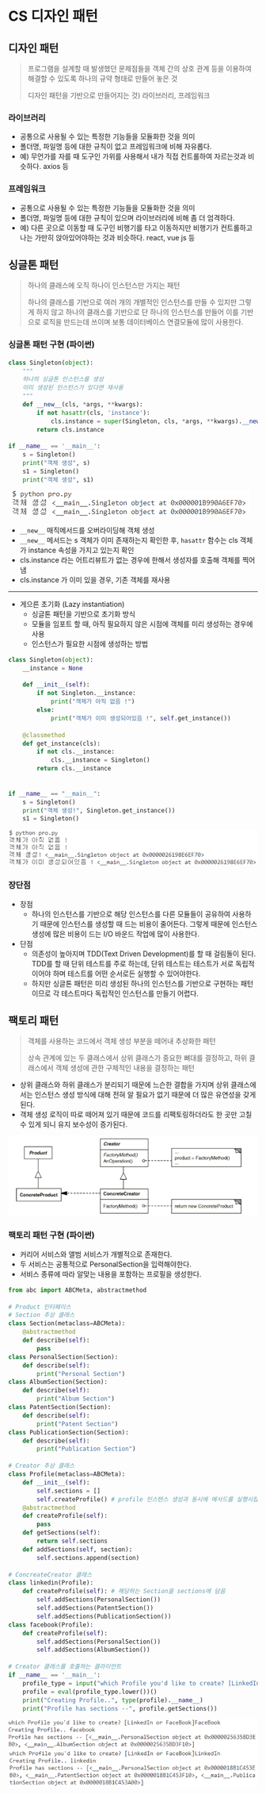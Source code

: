 # CS 디자인 패턴
## 디자인 패턴
> 프로그램을 설계할 때 발생했던 문제점들을 객체 간의 상호 관계 등을 이용하여 해결할 수 있도록 하나의 규약 형태로 만들어 놓은 것
>
> 디자인 패턴을 기반으로 만들어지는 것) 라이브러리, 프레임워크

### 라이브러리
- 공통으로 사용될 수 있는 특정한 기능들을 모듈화한 것을 의미
- 폴더명, 파일명 등에 대한 규칙이 없고 프레임워크에 비해 자유롭다.
- 예) 무언가를 자를 때 도구인 가위를 사용해서 내가 직접 컨트롤하여 자르는것과 비슷하다. axios 등

### 프레임워크
- 공통으로 사용될 수 있는 특정한 기능들을 모듈화한 것을 의미
- 폴더명, 파일명 등에 대한 규칙이 있으며 라이브러리에 비해 좀 더 엄격하다.
- 예) 다른 곳으로 이동할 때 도구인 비행기를 타고 이동하지만 비행기가 컨트롤하고 나는 가만히 앉아있어야하는 것과 비슷하다. react, vue js 등

## 싱글톤 패턴
> 하나의 클래스에 오직 하나이 인스턴스만 가지는 패턴
>
> 하나의 클래스를 기반으로 여러 개의 개별적인 인스턴스를 만들 수 있지만 그렇게 하지 않고 하나의 클래스를 기반으로 단 하나의 인스턴스를 만들어 이를 기반으로 로직을 만드는데 쓰이며 보통 데이터베이스 연결모듈에 많이 사용한다.

### 싱글톤 패턴 구현 (파이썬)
```python
class Singleton(object):
    """
    하나의 싱글톤 인스턴스를 생성
    이미 생성된 인스턴스가 있다면 재사용
    """
    def __new__(cls, *args, **kwargs):
        if not hasattr(cls, 'instance'):
            cls.instance = super(Singleton, cls, *args, **kwargs).__new__(cls, *args, **kwargs)
        return cls.instance

if __name__ == '__main__':
    s = Singleton()
    print("객체 생성", s)
    s1 = Singleton()
    print("객체 생성", s1)
```
![](./design_pattern.assets/singleton1.PNG)
- `__new__` 매직메서드를 오버라이딩해 객체 생성
- `__new__` 메서드는 s 객체가 이미 존재하는지 확인한 후, `hasattr` 함수는 cls 객체가 instance 속성을 가지고 있는지 확인
- cls.instance 라는 어트리뷰트가 없는 경우에 한해서 생성자를 호출해 객체를 찍어냄
- cls.instance 가 이미 있을 경우, 기존 객체를 재사용

<hr>

- 게으른 초기화 (Lazy instantiation)
  - 싱글톤 패턴을 기반으로 초기화 방식
  - 모듈을 임포트 할 때, 아직 필요하지 않은 시점에 객체를 미리 생성하는 경우에 사용
  - 인스턴스가 필요한 시점에 생성하는 방법

```python
class Singleton(object):
    __instance = None

    def __init__(self):
        if not Singleton.__instance:
            print("객체가 아직 없음 !")
        else:
            print("객체가 이미 생성되어있음 !", self.get_instance())

    @classmethod
    def get_instance(cls):
        if not cls.__instance:
            cls.__instance = Singleton()
        return cls.__instance


if __name__ == "__main__":
    s = Singleton()
    print("객체 생성!", Singleton.get_instance())
    s1 = Singleton()
```
![](./design_pattern.assets/singleton2.PNG)

### 장단점
- 장점
  - 하나의 인스턴스를 기반으로 해당 인스턴스를 다른 모듈들이 공유하여 사용하기 때문에 인스턴스를 생성할 때 드는 비용이 줄어든다. 그렇게 때문에 인스턴스 생성에 많은 비용이 드는 I/O 바운드 작업에 많이 사용한다.
- 단점
  - 의존성이 높아지며 TDD(Text Driven Development)를 할 때 걸림돌이 된다. TDD를 할 때 단위 테스트를 주로 하는데, 단위 테스트는 테스트가 서로 독립적이어야 하며 테스트를 어떤 순서로든 실행할 수 있어야한다.
  - 하지만 싱글톤 패턴은 미리 생성된 하나의 인스턴스를 기반으로 구현하는 패턴이므로 각 테스트마다 독립적인 인스턴스를 만들기 어렵다.

## 팩토리 패턴
> 객체를 사용하는 코드에서 객체 생성 부분을 떼어내 추상화한 패턴
>
> 상속 관계에 있는 두 클래스에서 상위 클래스가 중요한 뼈대를 결정하고, 하위 클래스에서 객체 생성에 관한 구체적인 내용을 결정하는 패턴

- 상위 클래스와 하위 클래스가 분리되기 때문에 느슨한 결합을 가지며 상위 클래스에서는 인스턴스 생성 방식에 대해 전혀 알 필요가 없기 때문에 더 많은 유연성을 갖게 된다.
- 객체 생성 로직이 따로 떼어져 있기 때문에 코드를 리팩토링하더라도 한 곳만 고칠 수 있게 되니 유지 보수성이 증가된다.

![](./design_pattern.assets/factory.PNG)
### 팩토리 패턴 구현 (파이썬)
- 커리어 서비스와 앨범 서비스가 개별적으로 존재한다.
- 두 서비스는 공통적으로 PersonalSection을 입력해야한다.
- 서비스 종류에 따라 알맞는 내용을 포함하는 프로필을 생성한다.

```python
from abc import ABCMeta, abstractmethod

# Product 인터페이스
# Section 추상 클래스
class Section(metaclass=ABCMeta):
    @abstractmethod
    def describe(self):
        pass
class PersonalSection(Section):
    def describe(self):
        print("Personal Section")
class AlbumSection(Section):
    def describe(self):
        print("Album Section")
class PatentSection(Section):
    def describe(self):
        print("Patent Section")
class PublicationSection(Section):
    def describe(self):
        print("Publication Section")

# Creator 추상 클래스
class Profile(metaclass=ABCMeta):
    def __init__(self):
        self.sections = []
        self.createProfile() # profile 인스텐스 생성과 동시에 메서드를 실행시킴
    @abstractmethod
    def createProfile(self):
        pass
    def getSections(self):
        return self.sections
    def addSections(self, section):
        self.sections.append(section)

# ConcreateCreator 클래스
class linkedin(Profile):
    def createProfile(self): # 해당하는 Section을 sections에 담음
        self.addSections(PersonalSection())
        self.addSections(PatentSection())
        self.addSections(PublicationSection())
class facebook(Profile):
    def createProfile(self):
        self.addSections(PersonalSection())
        self.addSections(AlbumSection())

# Creator 클래스를 호출하는 클라이언트
if __name__ == '__main__':
    profile_type = input("which Profile you'd like to create? [LinkedIn or FaceBook]")
    profile = eval(profile_type.lower())()
    print("Creating Profile..", type(profile).__name__)
    print("Profile has sections --", profile.getSections())
```

![](./design_pattern.assets/facebook.PNG)
![](./design_pattern.assets/linkedin.PNG)